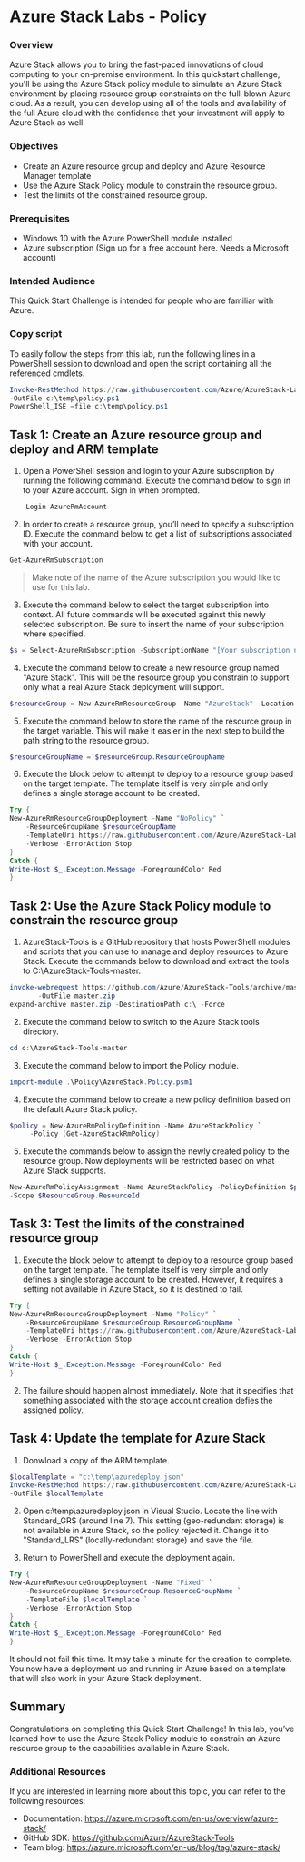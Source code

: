# Azure Stack Labs - Policy

### Overview

Azure Stack allows you to bring the fast-paced innovations of cloud computing to your on-premise environment. In this quickstart challenge, you'll be using the Azure Stack policy module to simulate an Azure Stack environment by placing resource group constraints on the full-blown Azure cloud. As a result, you can develop using all of the tools and availability of the full Azure cloud with the confidence that your investment will apply to Azure Stack as well.

### Objectives	

- Create an Azure resource group and deploy and Azure Resource Manager template
- Use the Azure Stack Policy module to constrain the resource group.
- Test the limits of the constrained resource group.

### Prerequisites
- Windows 10 with the Azure PowerShell module installed
- Azure subscription (Sign up for a free account here. Needs a Microsoft account)

### Intended Audience
This Quick Start Challenge is intended for people who are familiar with Azure.

### Copy script
To easily follow the steps from this lab, run the following lines in a PowerShell session to download and open the script containing all the referenced cmdlets.

``` PowerShell
Invoke-RestMethod https://raw.githubusercontent.com/Azure/AzureStack-Labs/master/Policy/policy.ps1 ` 
-OutFile c:\temp\policy.ps1
PowerShell_ISE –file c:\temp\policy.ps1
```

## Task 1: Create an Azure resource group and deploy and ARM template
1. Open a PowerShell session and login to your Azure subscription by running the following command. Execute the command below to sign in to your Azure account. Sign in when prompted.

``` PowerShell
    Login-AzureRmAccount
```

2. In order to create a resource group, you’ll need to specify a subscription ID. Execute the command below to get a list of subscriptions associated with your account.

``` PowerShell
Get-AzureRmSubscription
```

> Make note of the name of the Azure subscription you would like to use for this lab.
 
3. Execute the command below to select the target subscription into context. All future commands will be executed against this newly selected subscription. Be sure to insert the name of your subscription where specified.

``` PowerShell
$s = Select-AzureRmSubscription -SubscriptionName "[Your subscription name]"
```

4. Execute the command below to create a new resource group named "Azure Stack". This will be the resource group you constrain to support only what a real Azure Stack deployment will support.

``` PowerShell
$resourceGroup = New-AzureRmResourceGroup -Name "AzureStack" -Location "West US"
```

5. Execute the command below to store the name of the resource group in the target variable. This will make it easier in the next step to build the path string to the resource group.

``` PowerShell
$resourceGroupName = $resourceGroup.ResourceGroupName
```

6. Execute the block below to attempt to deploy to a resource group based on the target template. The template itself is very simple and only defines a single storage account to be created.

``` PowerShell
Try {
New-AzureRmResourceGroupDeployment -Name "NoPolicy" `
    -ResourceGroupName $resourceGroupName `
    -TemplateUri https://raw.githubusercontent.com/Azure/AzureStack-Labs/master/Policy/azuredeploy.json `
    -Verbose -ErrorAction Stop
}
Catch {
Write-Host $_.Exception.Message -ForegroundColor Red
}
```

## Task 2: Use the Azure Stack Policy module to constrain the resource group

1. AzureStack-Tools is a GitHub repository that hosts PowerShell modules and scripts that you can use to manage and deploy resources to Azure Stack. Execute the commands below to download and extract the tools to C:\AzureStack-Tools-master.

``` PowerShell
invoke-webrequest https://github.com/Azure/AzureStack-Tools/archive/master.zip `
       -OutFile master.zip
expand-archive master.zip -DestinationPath c:\ -Force
```

2. Execute the command below to switch to the Azure Stack tools directory.

``` PowerShell
cd c:\AzureStack-Tools-master
```

3. Execute the command below to import the Policy module.

``` PowerShell
import-module .\Policy\AzureStack.Policy.psm1
```

4. Execute the command below to create a new policy definition based on the default Azure Stack policy.

``` PowerShell
$policy = New-AzureRmPolicyDefinition -Name AzureStackPolicy `
     -Policy (Get-AzureStackRmPolicy)
```

5. Execute the commands below to assign the newly created policy to the resource group. Now deployments will be restricted based on what Azure Stack supports.

``` PowerShell
New-AzureRmPolicyAssignment -Name AzureStackPolicy -PolicyDefinition $policy `
-Scope $ResourceGroup.ResourceId
```

## Task 3: Test the limits of the constrained resource group
1. Execute the block below to attempt to deploy to a resource group based on the target template. The template itself is very simple and only defines a single storage account to be created. However, it requires a setting not available in Azure Stack, so it is destined to fail.

``` PowerShell
Try {
New-AzureRmResourceGroupDeployment -Name "Policy" `
    -ResourceGroupName $resourceGroup.ResourceGroupName `
    -TemplateUri https://raw.githubusercontent.com/Azure/AzureStack-Labs/master/Policy/azuredeploy.json `
    -Verbose -ErrorAction Stop
}
Catch {
Write-Host $_.Exception.Message -ForegroundColor Red
}
```
2.	The failure should happen almost immediately. Note that it specifies that something associated with the storage account creation defies the assigned policy.
 
## Task 4: Update the template for Azure Stack
1.	Donwload a copy of the ARM template.

``` PowerShell
$localTemplate = "c:\temp\azuredeploy.json"
Invoke-RestMethod https://raw.githubusercontent.com/Azure/AzureStack-Labs/master/Policy/azuredeploy.json `
-OutFile $localTemplate
```

2. Open c:\temp\azuredeploy.json in Visual Studio. Locate the line with Standard_GRS (around line 7). This setting (geo-redundant storage) is not available in Azure Stack, so the policy rejected it. Change it to "Standard_LRS" (locally-redundant storage) and save the file.
 
3. Return to PowerShell and execute the deployment again. 

``` PowerShell
Try {
New-AzureRmResourceGroupDeployment -Name "Fixed" `
    -ResourceGroupName $resourceGroup.ResourceGroupName `
    -TemplateFile $localTemplate `
    -Verbose -ErrorAction Stop
}
Catch {
Write-Host $_.Exception.Message -ForegroundColor Red
}
```

It should not fail this time. It may take a minute for the creation to complete. You now have a deployment up and running in Azure based on a template that will also work in your Azure Stack deployment.
 
## Summary

Congratulations on completing this Quick Start Challenge! In this lab, you’ve learned how to use the Azure Stack Policy module to constrain an Azure resource group to the capabilities available in Azure Stack.

### Additional Resources
If you are interested in learning more about this topic, you can refer to the following resources:
- Documentation: https://azure.microsoft.com/en-us/overview/azure-stack/
- GitHub SDK: https://github.com/Azure/AzureStack-Tools
- Team blog: https://azure.microsoft.com/en-us/blog/tag/azure-stack/